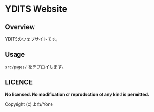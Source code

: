 
# YDITS Website

## Overview

YDITSのウェブサイトです。

## Usage

`src/pages/` をデプロイします。

## LICENCE

**No licensed. No modification or reproduction of any kind is permitted.**

Copyright (c) よね/Yone
